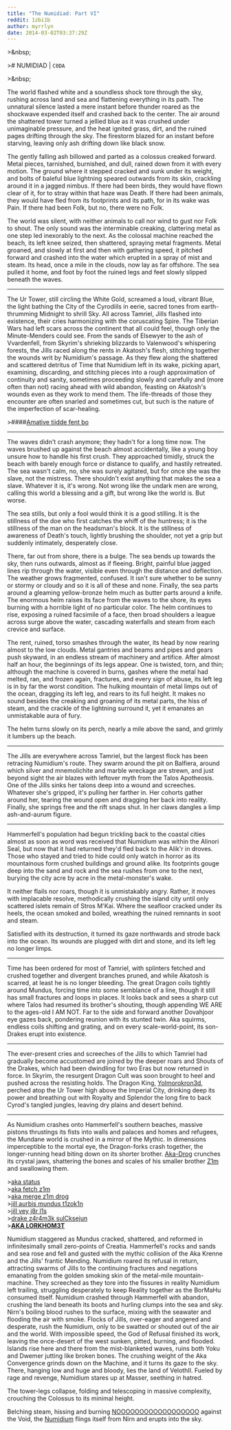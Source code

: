 ```yaml
---
title: "The Numidiad: Part VI"
reddit: 1zbi1b
author: myrrlyn
date: 2014-03-02T03:37:29Z
---
```


&gt;&amp;nbsp;

&gt;# NUMIDIAD | `C0DA`

&gt;&amp;nbsp;

The world flashed white and a soundless shock tore through the sky, rushing across land and sea and flattening everything in its path.
The unnatural silence lasted a mere instant before thunder roared as the shockwave expended itself and crashed back to the center.
The air around the shattered tower turned a jellied blue as it was crushed under unimaginable pressure, and the heat ignited grass, dirt, and the ruined pages drifting through the sky.
The firestorm blazed for an instant before starving, leaving only ash drifting down like black snow.

The gently falling ash billowed and parted as a colossus creaked forward.
Metal pieces, tarnished, burnished, and dull, rained down from it with every motion.
The ground where it stepped cracked and sunk under its weight, and bolts of baleful blue lightning speared outwards from its skin, crackling around it in a jagged nimbus.
If there had been birds, they would have flown clear of it, for to stray within that haze was Death.
If there had been animals, they would have fled from its footprints and its path, for in its wake was Pain.
If there had been Folk, but no, there were no Folk.

The world was silent, with neither animals to call nor wind to gust nor Folk to shout.
The only sound was the interminable creaking, clattering metal as one step led inexorably to the next.
As the colossal machine reached the beach, its left knee seized, then shattered, spraying metal fragments.
Metal groaned, and slowly at first and then with gathering speed, it pitched forward and crashed into the water which erupted in a spray of mist and steam.
Its head, once a mile in the clouds, now lay as far offshore.
The sea pulled it home, and foot by foot the ruined legs and feet slowly slipped beneath the waves.

____

The Ur Tower, still circling the White Gold, screamed a loud, vibrant Blue, the light bathing the City of the Cyrodiils in eerie, sacred tones from earth-thrumming Midnight to shrill Sky.
All across Tamriel, Jills flashed into existence, their cries harmonizing with the coruscating Spire.
The Tiberian Wars had left scars across the continent that all could feel, though only the Minute-Menders could see.
From the sands of Elsewyer to the ash of Vvardenfell, from Skyrim's shrieking blizzards to Valenwood's whispering forests, the Jills raced along the rents in Akatosh's flesh, stitching together the wounds writ by Numidium's passage.
As they flew along the shattered and scattered detritus of Time that Numidium left in its wake, picking apart, examining, discarding, and stitching pieces into a rough approximation of continuity and sanity, sometimes proceeding slowly and carefully and (more often than not) racing ahead with wild abandon, feasting on Akatosh's wounds even as they work to mend them.
The life-threads of those they encounter are often snarled and sometimes cut, but such is the nature of the imperfection of scar-healing.

&gt;####[Amative tiidde fent bo](http://myrrlyn.com/resources/fonts/Dovah.ttf#Dovah "Onward times shall flow")

____

The waves didn't crash anymore; they hadn't for a long time now.
The waves brushed up against the beach almost accidentally, like a young boy unsure how to handle his first crush.
They approached timidly, struck the beach with barely enough force or distance to qualify, and hastily retreated.
The sea wasn't calm, no, she was surely agitated, but for once she was the slave, not the mistress.
There shouldn't exist anything that makes the sea a slave.
Whatever it is, it's wrong.
Not wrong like the undark men are wrong, calling this world a blessing and a gift, but wrong like the world is.
But worse.

The sea stills, but only a fool would think it is a good stilling.
It is the stillness of the doe who first catches the whiff of the huntress; it is the stillness of the man on the headsman's block.
It is the stillness of awareness of Death's touch, lightly brushing the shoulder, not yet a grip but suddenly intimately, desperately close.

There, far out from shore, there is a bulge.
The sea bends up towards the sky, then runs outwards, almost as if fleeing.
Bright, painful blue jagged lines rip through the water, visible even through the distance and deflection.
The weather grows fragmented, confused.
It isn't sure whether to be sunny or stormy or cloudy and so it is all of these and none.
Finally, the sea parts around a gleaming yellow-bronze helm much as butter parts around a knife.
The enormous helm raises its face from the waves to the shore, its eyes burning with a horrible light of no particular color.
The helm continues to rise, exposing a ruined facsimile of a face, then broad shoulders a league across surge above the water, cascading waterfalls and steam from each crevice and surface.

The rent, ruined, torso smashes through the water, its head by now rearing almost to the low clouds.
Metal gantries and beams and pipes and gears push skyward, in an endless stream of machinery and artifice.
After almost half an hour, the beginnings of its legs appear.
One is twisted, torn, and thin; although the machine is covered in burns, gashes where the metal had melted, ran, and frozen again, fractures, and every sign of abuse, its left leg is in by far the worst condition.
The hulking mountain of metal limps out of the ocean, dragging its left leg, and rears to its full height.
It makes no sound besides the creaking and groaning of its metal parts, the hiss of steam, and the crackle of the lightning surround it, yet it emanates an unmistakable aura of fury.

The helm turns slowly on its perch, nearly a mile above the sand, and grimly it lumbers up the beach.

____

The Jills are everywhere across Tamriel, but the largest flock has been retracing Numidium's route.
They swarm around the pit on Balfiera, around which silver and mnemolichite and marble wreckage are strewn, and just beyond sight the air blazes with leftover myth from the Talos Apotheosis.
One of the Jills sinks her talons deep into a wound and screeches.
Whatever she's gripped, it's pulling her farther in.
Her cohorts gather around her, tearing the wound open and dragging her back into reality.
Finally, she springs free and the rift snaps shut.
In her claws dangles a limp ash-and-aurum figure.

____

Hammerfell's population had begun trickling back to the coastal cities almost as soon as word was received that Numidium was within the Alinori Seal, but now that it had returned they'd fled back to the Alik'r in droves.
Those who stayed and tried to hide could only watch in horror as its mountainous form crushed buildings and ground alike.
Its footprints gouge deep into the sand and rock and the sea rushes from one to the next, burying the city acre by acre in the metal-monster's wake.

It neither flails nor roars, though it is unmistakably angry.
Rather, it moves with implacable resolve, methodically crushing the island city until only scattered islets remain of Stros M'Kai.
Where the seafloor cracked under its heels, the ocean smoked and boiled, wreathing the ruined remnants in soot and steam.

Satisfied with its destruction, it turned its gaze northwards and strode back into the ocean.
Its wounds are plugged with dirt and stone, and its left leg no longer limps.

____

Time has been ordered for most of Tamriel, with splinters fetched and crushed together and divergent branches pruned, and while Akatosh is scarred, at least he is no longer bleeding.
The great Dragon coils tightly around Mundus, forcing time into some semblance of a line, though it still has small fractures and loops in places.
It looks back and sees a sharp cut where Talos had resumed its brother's shouting, though appending WE ARE to the ages-old I AM NOT.
Far to the side and forward another Dovahjoor eye gazes back, pondering reunion with its stunted twin.
Aka squirms, endless coils shifting and grating, and on every scale-world-point, its son-Drakes erupt into existence.

____

The ever-present cries and screeches of the Jills to which Tamriel had gradually become accustomed are joined by the deeper roars and Shouts of the Drakes, which had been dwindling for two Eras but now returned in force.
In Skyrim, the resurgent Dragon Cult was soon brought to heel and pushed across the resisting holds.
The Dragon King, [Yolmorokron3d](http://myrrlyn.com/resources/fonts/Dovah.ttf#Dovah "Yolmorokroniid: Fire Glory Conquest"), perched atop the Ur Tower high above the Imperial City, drinking deep its power and breathing out with Royalty and Splendor the long fire to back Cyrod's tangled jungles, leaving dry plains and desert behind.

____

As Numidium crashes onto Hammerfell's southern beaches, massive pistons thrustings its fists into walls and palaces and homes and refugees, the Mundane world is crushed in a mirror of the Mythic.
In dimensions imperceptible to the mortal eye, the Dragon-forks crash together, the longer-running head biting down on its shorter brother.
[Aka-Drog](#Dovah "Aka-Master") crunches its crystal jaws, shattering the bones and scales of his smaller brother [Z1m](#Dovah "Zaam: Slave") and swallowing them.

&gt;[aka status](#Dovah)       
&gt;[aka fetch z1m](#Dovah)    
&gt;[aka merge z1m drog](#Dovah)       
&gt;[jill aurbis mundus t1zok1n](#Dovah)       
&gt;[jill vey j8r l1s](#Dovah)     
&gt;[drake z4r4m3k sulCksejun](#Dovah)     
&gt;[**AKA LORKHOM3T**](#Dovah)

Numidium staggered as Mundus cracked, shattered, and reformed in infinitesimally small zero-points of Creatia.
Hammerfell's rocks and sands and sea rose and fell and gusted with the mythic collision of the Aka Krenne and the Jills' frantic Mending.
Numidium roared its refusal in return, attracting swarms of Jills to the continuing fractures and negations emanating from the golden smoking skin of the metal-mile mountain-machine.
They screeched as they tore into the fissures in reality Numidium left trailing, struggling desperately to keep Reality together as the BorMaHu consumed itself.
Numidium crashed through Hammerfell with abandon, crushing the land beneath its boots and hurling clumps into the sea and sky.
Nirn's boiling blood rushes to the surface, mixing with the seawater and flooding the air with smoke.
Flocks of Jills, over-eager and angered and desperate, rush the Numidium, only to be swatted or shouted out of the air and the world.
With impossible speed, the God of Refusal finished its work, leaving the once-desert of the west sunken, pitted, burning, and flooded.
Islands rise here and there from the mist-blanketed waves, ruins both Yoku and Dwemer jutting like broken bones.
The crushing weight of the Aka Convergence grinds down on the Machine, and it turns its gaze to the sky.
There, hanging low and huge and bloody, lies the land of VelothII.
Fueled by rage and revenge, Numidium stares up at Masser, seething in hatred.

The tower-legs collapse, folding and telescoping in massive complexity, crouching the Colossus to its minimal height.

Belching steam, hissing and burning [NOOOOOOOOOOOOOOOOOO](http://myrrlyn.com/resources/fonts/Dwemer.ttf#Dwemer "NOOOOOOOOOOOOOOOOOO") against the Void, the [Numidium](http://myrrlyn.com/resources/fonts/Dwemer.ttf#Dwemer) flings itself from Nirn and erupts into the sky.

